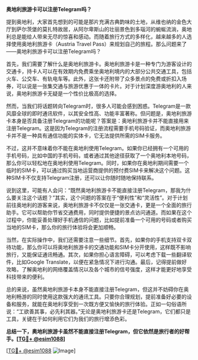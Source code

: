 **奥地利旅游卡可以注册Telegram吗？**

提到奥地利，大家首先想到的可能是那片充满古典韵味的土地，从维也纳的金色大厅到萨尔茨堡的莫扎特故居，从阿尔卑斯山的壮丽景色到多瑙河的蜿蜒流淌，奥地利总是能给人带来无尽的惊喜和感动。而随着旅行方式的多样化，越来越多的人选择使用奥地利旅游卡（Austria Travel Pass）来规划自己的旅程。那么问题来了——奥地利旅游卡可以注册Telegram吗？

首先，我们需要了解什么是奥地利旅游卡。奥地利旅游卡是一种专门为游客设计的交通卡，持卡人可以在有效期内免费乘坐奥地利境内的大部分公共交通工具，包括火车、公交车、有轨电车等。此外，这张卡还附带了众多景点的免费或折扣入场券，可以说是一张集交通与旅游优惠于一体的卡片。对于计划深度游奥地利的人来说，奥地利旅游卡无疑是一个性价比极高的选择。

然而，当我们将话题转向Telegram时，很多人可能会感到困惑。Telegram是一款风靡全球的即时通讯软件，以其安全性高、功能丰富著称。但问题是，奥地利旅游卡本身是否具备注册Telegram的功能呢？答案是：奥地利旅游卡并不能直接用来注册Telegram。这是因为Telegram的注册流程需要手机号码验证，而奥地利旅游卡并不是一种具有通信功能的实体卡，它无法提供所需的SIM卡服务。

不过，这并不意味着你不能在奥地利使用Telegram。如果你已经拥有一个可用的手机号码，比如中国的手机号码，或者通过其他途径获取了一个奥地利本地号码，那么你可以轻松地在奥地利使用Telegram。同时，如果你在奥地利期间需要一个临时的SIM卡，可以通过购买当地运营商提供的预付费SIM卡来解决这个问题。这种SIM卡不仅支持Telegram注册，还可以让你随时随地保持联系。

说到这里，可能有人会问：“既然奥地利旅游卡不能直接注册Telegram，那我为什么要关注这个话题？”其实，这个问题的答案在于“便利性”和“灵活性”。对于计划前往奥地利的游客来说，奥地利旅游卡不仅仅是一张交通卡，更是一个全面的旅行助手。它可以帮助你节省交通费用，同时提供便捷的景点访问通道。而如果在这个过程中，你能妥善处理好手机通信的问题，比如提前准备一个可用的号码或者购买当地的SIM卡，那么你的旅行体验将会更加顺畅。

当然，在实际操作中，我们还需要注意一些细节。首先，如果你的手机支持双卡双待功能，那么你可以将奥地利旅游卡的交通功能和SIM卡分开使用，这样既不影响旅行，又能保证通讯畅通。其次，如果你担心语言障碍，可以考虑下载一些翻译软件，比如Google Translate，以便在紧急情况下进行沟通。最后，记得提前做好攻略，了解奥地利的网络覆盖情况以及各个城市的信号强度，这样才能更好地享受科技带来的便利。

总的来说，虽然奥地利旅游卡本身不能直接注册Telegram，但这并不妨碍你在奥地利畅游的同时使用这款强大的通讯工具。只要你合理规划，提前准备好必要的设备和服务，就能在奥地利享受到一次既方便又愉快的旅行体验。正如一句俗语所说：“工欲善其事，必先利其器。”无论是奥地利旅游卡还是Telegram，它们都只是工具，关键在于如何利用它们为我们的旅行增添色彩。

**总结一下，奥地利旅游卡虽然不能直接注册Telegram，但它依然是旅行者的好帮手。[[TG💪+ @esim1088](https://t.me/s/esim1088)]**

[[TG💪+ @esim1088](https://t.me/s/esim1088) ![Image](https://i.postimg.cc/4NQfJmqS/Snipaste-2025-05-13-00-14-12.png)]